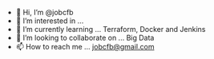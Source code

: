- 👋 Hi, I’m @jobcfb
- 👀 I’m interested in ...
- 🌱 I’m currently learning ... Terraform, Docker and Jenkins
- 💞️ I’m looking to collaborate on ... Big Data
- 📫 How to reach me ... jobcfb@gmail.com

<!---
jobcfb/jobcfb is a ✨ special ✨ repository because its `README.md` (this file) appears on your GitHub profile.
You can click the Preview link to take a look at your changes.
--->
